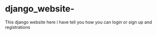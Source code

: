 # django_website-
This django website here i have tell you how you can login or sign up and registrations
